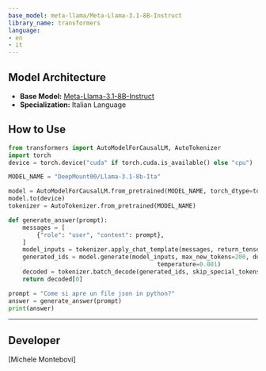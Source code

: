 ```yaml
---
base_model: meta-llama/Meta-Llama-3.1-8B-Instruct
library_name: transformers
language:
- en
- it
---
```


## Model Architecture
- **Base Model:** [Meta-Llama-3.1-8B-Instruct](https://huggingface.co/meta-llama/Meta-Llama-3.1-8B-Instruct)
- **Specialization:** Italian Language


## How to Use

```python
from transformers import AutoModelForCausalLM, AutoTokenizer
import torch
device = torch.device("cuda" if torch.cuda.is_available() else "cpu")

MODEL_NAME = "DeepMount00/Llama-3.1-8b-Ita"

model = AutoModelForCausalLM.from_pretrained(MODEL_NAME, torch_dtype=torch.bfloat16).eval()
model.to(device)
tokenizer = AutoTokenizer.from_pretrained(MODEL_NAME)

def generate_answer(prompt):
    messages = [
        {"role": "user", "content": prompt},
    ]
    model_inputs = tokenizer.apply_chat_template(messages, return_tensors="pt").to(device)
    generated_ids = model.generate(model_inputs, max_new_tokens=200, do_sample=True,
                                          temperature=0.001)
    decoded = tokenizer.batch_decode(generated_ids, skip_special_tokens=True)
    return decoded[0]

prompt = "Come si apre un file json in python?"
answer = generate_answer(prompt)
print(answer)
```
---
## Developer
[Michele Montebovi]